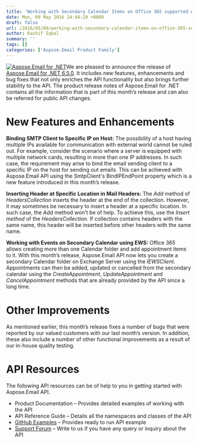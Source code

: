 ```yaml
---
title: 'Working with Secondary Calendar Items on Office 365 supported with Aspose.Email for .NET 6.5.0'
date: Mon, 09 May 2016 14:44:20 +0000
draft: false
url: /2016/05/09/working-with-secondary-calendar-items-on-office-365-supported-with-aspose.email-for-.net-6.5.0/
author: Kashif Iqbal
summary: ''
tags: []
categories: ['Aspose.Email Product Family']
---
```


[![][1]](https://products.aspose.com/email)We are pleased to announce the release of [Aspose.Email for .NET 6.5.0][2]. It includes new features, enhancements and bug fixes that not only enriches the API functionality but also brings further stability to the API. The product release notes of Aspose.Email for .NET contains all the information that is part of this month’s release and can also be referred for public API changes.

# New Features and Enhancements

**Binding SMTP Client to Specific IP on Host:** The possibility of a host having multiple IPs available for communication with external world cannot be ruled out. For example, consider the scenario where a server is equipped with multiple network cards, resulting in more than one IP addresses. In such case, the requirement may arise to bind the email sending client to a specific IP on the host for sending out emails. This can be achieved with Aspose.Email API using the SmtpClient's BindIPEndPoint property which is a new feature introduced in this month’s release.

**Inserting Header at Specific Location in Mail Headers:** The _Add_ method of _HeadersCollection_ inserts the header at the end of the collection. However, it may sometimes be necessary to insert a header at a specific location. In such case, the _Add_ method won't be of help. To achieve this, use the _Insert method_ of the _HeadersCollection_. If collection contains headers with the same name, this header will be inserted before other headers with the same name.

**Working with Events on Secondary Calendar using EWS:** Office 365 allows creating more than one Calendar folder and add appointment items to it. With this month’s release, Aspose.Email API now lets you create a secondary Calendar folder on Exchange Server using the _IEWSClient_. Appointments can then be added, updated or cancelled from the secondary calendar using the _CreateAppointment_, _UpdateAppointment_ and _CancelAppointment_ methods that are already provided by the API since a long time.

# Other Improvements

As mentioned earlier, this month’s release fixes a number of bugs that were reported by our valued customers with our last month’s version. In addition, these also include a number of other functional improvements as a result of our in-house quality testing.

# API Resources

The following API resources can be of help to you in getting started with Aspose.Email API.

*   Product Documentation – Provides detailed examples of working with the API
*   API Reference Guide – Details all the namespaces and classes of the API
*   [GitHub Examples][3] – Provides ready to run API example
*   [Support Forum][4] – Write to us if you have any query or inquiry about the API




[1]: https://blog.aspose.com/wp-content/uploads/sites/2/2016/05/Aspose.Email-for-.NET_.png "Aspose.Email for .NET"
[2]: http://www.aspose.com/downloads/email-family/net
[3]: https://github.com/asposeemail/Aspose_Email_NET
[4]: http://www.aspose.com/community/forums/aspose.email-product-family/188/showforum.aspx




